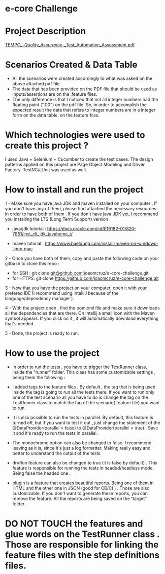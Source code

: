 # e-core Challenge

# Project Description

[TEMPO_-_Quality_Assurance_-_Test_Automation_Assessment.pdf](https://github.com/joaomcruz/e-core-challenge/files/11470780/TEMPO_-_Quality_Assurance_-_Test_Automation_Assessment.pdf)


# Scenarios Created & Data Table
- All the scenarios were created accordingly to what was asked on the above attached pdf file. 
- The data that has been provided on the PDF file that should be used as inputs/assertions are on the .feature files. 
- The only difference is that I noticed that not all integer numbers had the floating point (".00") on the pdf file. So, in order to accomplish the expected result the data that refers to integer numbers are in a integer form on the data table, on the.feature files.


# Which technologies were used to create this project ?
I used Java + Selenium + Cucumber to create the test cases. The design patterns applied on this project are Page Object Modeling and Driver Factory. TestNG/JUnit was used as well.

# How to install and run the project
1 - Make sure you have java JDK and maven installed on your computer . If you don't have any of them, please find attached the necessary resources in order to have both of them . If you don't have java JDK yet, I recommend you installing the LTS (Long Term Support) version

- java/jdk tutorial : https://docs.oracle.com/cd/E19182-01/820-7851/inst_cli_jdk_javahome_t/ 

- maven tutorial : https://www.baeldung.com/install-maven-on-windows-linux-mac

2 - Once you have both of them, copy and paste the following code on your gitbash to clone this repo :

- for SSH : git clone git@github.com:joaomcruz/e-core-challenge.git
- for HTTPS: git clone https://github.com/joaomcruz/e-core-challenge.git

3 - Now that you have the project on your computer, open it with your prefered IDE (I recommend using IntelliJ because of the language/dependency manager ).

4 - With the project open , find the pom.xml file and make sure it downloads all the dependencies that are there. On Intellij a small icon with the Maven symbol appears. If you click on it , it will automatically download everything that's needed .

5 - Done, the project is ready to run.

# How to use the project

- In order to run the tests , you have to trigger the TestRunner class, inside the "runner" folder. This class has some customizable settings , being them the following :

- I added tags to the feature files . By default , the tag that is being used inside the tag is going to run all the tests there. If you want to run only one of the test scenario all you have to do is change the tag on the TestRunner class to match the tag of the scenario(.feature file) you want to run.

- It is also possible to run the tests in parallel. By default, this feature is turned off, but if you want to test it out , just change the statement of the @DataProvider(parallel = false) to @DataProvider(parallel = true) . Save it and it's ready to run the tests in parallel.

- The monochrome option can also be changed to false. I recommend leaving as it is, since it's just a log formatter. Making really easy and better to understand the output of the tests.

- dryRun feature can also be changed to true (it is false by default) . This feature is responsible for running the tests in headed/headless mode. Being false the headed one .

- plugin is a feature that creates beautiful reports. Being one of them in HTML and the other one in JSON (good for CD/CI ) . Those are also customizable. If you don't want to generate these reports, you can remove the feature. All the reports are being saved on the “target” folder.

# DO NOT TOUCH the features and glue words on the TestRunner class . Those are responsible for linking the feature files with the step definitions files.

